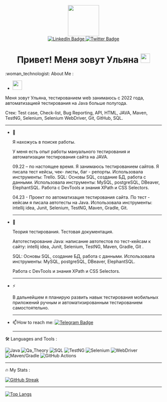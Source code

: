 <div id="header" align="center">
  <img src="https://media.giphy.com/media/v1.Y2lkPTc5MGI3NjExNWk3ZWdndXd0ZndlZWgxYWc1eWFpeGxxMGgyeDA1enVpOHc3aDM4ZSZlcD12MV9pbnRlcm5hbF9naWZfYnlfaWQmY3Q9Zw/3o7WTL4qQCbbLLV2Pm/giphy.gif" width="100"/>
</div>
<div id="badges" align="center">
  <a href="https://www.linkedin.com/in/ulyana-veryaskina/">
    <img src="https://img.shields.io/badge/LinkedIn-blue?style=for-the-badge&logo=linkedin&logoColor=white" alt="LinkedIn Badge"/>
  </a>
  <a href="https://t.me/V_U_G_13">
    <img src="https://img.shields.io/badge/Telegram-blue?style=for-the-badge&logo=telegram&logoColor=white" alt="Twitter Badge"/>
  </a>
</div>
<div id="badges" align="center">
<img src="https://komarev.com/ghpvc/?username=UlyanaVer&style=flat-square&color=blue" alt=""/>
  </div>
  <div id="badges" align="center">
<h1> 
  Привет! Меня зовут Ульяна 
  <img src="https://media.giphy.com/media/hvRJCLFzcasrR4ia7z/giphy.gif" width="30px"/>
</h1>
     </div>
 :woman_technologist: About Me : 
 
 -  <img src="https://media.giphy.com/media/WUlplcMpOCEmTGBtBW/giphy.gif" width="30">
 
   Меня зовут Ульяна, тестированием web занимаюсь с 2022 года, автоматизацией тестирования на Java больше полугода. 
   
   Стек: Test case, Check-list, Bug Reporting, API, HTML, JAVA, Maven, TestNG, Selenium, Selenium WebDriver, Git, GitHub, SQL. 

   ---

- :telescope:
  
  Я нахожусь в поиске работы.
  
  У меня есть опыт работы мануального тестирования и автоматизации тестирования сайта на JAVA.

  09.22 – по настоящее время. Я занимаюсь тестированием сайтов.
  Я писала тест кейсы, чек- листы, баг - репорты. Использовала инструменты: Trello.
  SQL: Основы SQL, создание БД, работа с данными. Использовала инструменты: MySQL, postgreSQL, DBeaver, ElephantSQL.
  Работа с DevTools и знания XPath и CSS Selectors.
  
  04.23 - Проект по автоматизация тестирования сайта.
  По тест - кейсам я писала автотесты на Java.
  Использовала инструменты: intellij idea, Junit, Selenium, TestNG, Maven, Gradle, Git.

  
  --- 
 
- :seedling:
  
  Теория тестирования. Тестовая документация.
  
  Автотестирование Java: написание автотестов по тест-кейсам к сайту: intellij idea, Junit, Selenium, TestNG, Maven, Gradle, Git .
  
  SQL: Основы SQL, создание БД, работа с данными. Использовала инструменты: MySQL, postgreSQL, DBeaver, ElephantSQL.
  
  Работа с DevTools и знания XPath и CSS Selectors.
  
   ---
  
- :zap:
  
  В дальнейшем я планирую развить навык тестирования мобильных приложений ручным и автоматизированным тестированием самостоятельно.

   --- 

- :mailbox:How to reach me: [![Telegram Badge](https://img.shields.io/badge/-@V_U_G_13-blue?style=flat&logo=Telegram&logoColor=white)](https://t.me/V_U_G_13)
  
   ---

 :hammer_and_wrench: Languages and Tools :

![Java](https://img.shields.io/badge/Java-F7DF1E?style=for-the-badge&logo=java&logoColor=red)
![Qa_Theory](https://img.shields.io/badge/Qa_Theory-316192?style=for-the-badge&logo=Qa_Theory&logoColor=white)
![SQL](https://img.shields.io/badge/SQL-6DA55F?style=for-the-badge&logo=SQL&logoColor=orange)
![TestNG](https://img.shields.io/badge/TestNG-%2320232a.svg?style=for-the-badge&logo=TestNG&logoColor=%2361DAFB)
![Selenium](https://img.shields.io/badge/Selenium-%23593d88.svg?style=for-the-badge&logo=Selenium&logoColor=green)
![WebDriver](https://img.shields.io/badge/WebDriver-black?style=for-the-badge&logo=WebDriver&logoColor=orange)
![Maven/Gradle](https://img.shields.io/badge/Maven/Gradle-black?style=for-the-badge&logo=Maven/Gradle&logoColor=white)
![GitHub Actions](https://img.shields.io/badge/github%20actions-%232671E5.svg?style=for-the-badge&logo=githubactions&logoColor=blue)

   --- 

:fire: My Stats :

[![GitHub Streak](https://streak-stats.demolab.com?user=UlyanaVer&theme=transparent&hide_border=true&mode=weekly&fire=FF2222&dates=2C68F6&currStreakLabel=2C68F6&currStreakNum=2C68F6)](https://git.io/streak-stats)

   ---

[![Top Langs](https://github-readme-stats.vercel.app/api/top-langs/?username=UlyanaVer&layout=compact&theme=vision-friendly-dark)](https://github.com/anuraghazra/github-readme-stats)

